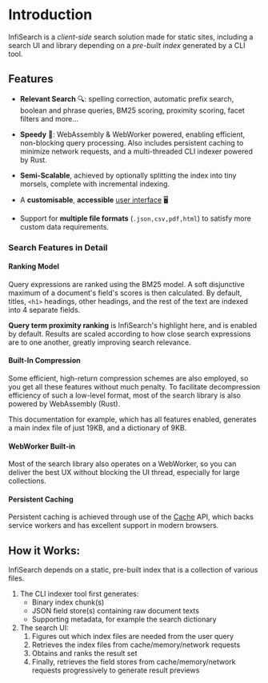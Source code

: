 # Introduction

InfiSearch is a *client-side* search solution made for static sites, including a search UI and library depending on a *pre-built index* generated by a CLI tool.

## Features

- **Relevant Search** 🔍: spelling correction, automatic prefix search, boolean and phrase queries, BM25 scoring, proximity scoring, facet filters and more...

- **Speedy** 🏇: WebAssembly & WebWorker powered, enabling efficient, non-blocking query processing. Also includes persistent caching to minimize network requests, and a multi-threaded  CLI indexer powered by Rust.

- **Semi-Scalable**, achieved by optionally splitting the index into tiny morsels, complete with incremental indexing.

- A **customisable**, **accessible** [user interface](https://infi-search.com/infisearch/search_configuration_styling.html) 🖥️

- Support for **multiple file formats** (`.json,csv,pdf,html`) to satisfy more custom data requirements.

### Search Features in Detail

#### Ranking Model

Query expressions are ranked using the BM25 model. A soft disjunctive maximum of a document's field's scores is then calculated. By default, titles, `<h1>` headings, other headings, and the rest of the text are indexed into 4 separate fields.

**Query term proximity ranking** is InfiSearch's highlight here, and is enabled by default. Results are scaled according to how close search expressions are to one another, greatly improving search relevance.

#### Built-In Compression

Some efficient, high-return compression schemes are also employed, so you get all these features without much penalty.
To facilitate decompression efficiency of such a low-level format, most of the search library is also powered by WebAssembly (Rust).

This documentation for example, which has all features enabled, generates a main index file of just 19KB, and a dictionary of 9KB.

#### WebWorker Built-in

Most of the search library also operates on a WebWorker, so you can deliver the best UX without blocking the UI thread, especially for large collections.

#### Persistent Caching

Persistent caching is achieved through use of the [Cache](https://developer.mozilla.org/en-US/docs/Web/API/Cache) API, which backs service workers and has excellent support in modern browsers.

## How it Works:

InfiSearch depends on a static, pre-built index that is a collection of various files.

1. The CLI indexer tool first generates:
   - Binary index chunk(s)
   - JSON field store(s) containing raw document texts
   - Supporting metadata, for example the search dictionary
1. The search UI:
   1. Figures out which index files are needed from the user query
   1. Retrieves the index files from cache/memory/network requests
   1. Obtains and ranks the result set
   1. Finally, retrieves the field stores from cache/memory/network requests progressively to generate result previews
